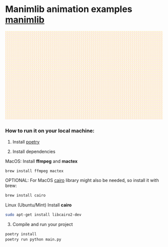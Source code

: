 # Manimlib animation examples [manimlib](https://github.com/3b1b/manim)
![final scenario](final_scenario.gif)

### How to run it on your local machine:
1. Install [poetry](https://python-poetry.org/)

2. Install dependencies

MacOS: Install **ffmpeg** and **mactex** 
```bash
brew install ffmpeg mactex
```

OPTIONAL: For MacOS [cairo](https://formulae.brew.sh/formula/cairo) library might also be needed, so install it with brew:
```bash
brew install cairo
```

Linux (Ubuntu/Mint) Install **cairo**
```bash
sudo apt-get install libcairo2-dev
```

3. Compile and run your project
```bash
poetry install
poetry run python main.py
```
